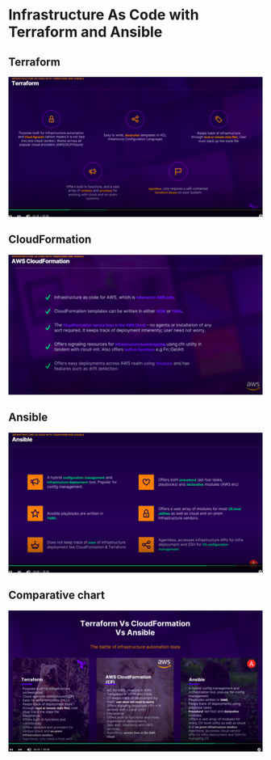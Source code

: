 # Infrastructure As Code with Terraform and Ansible
## Terraform
![Terraform keys](assets/Terraform1.png)

## CloudFormation
![ClouFormation keys](assets/cf-definition.png)

## Ansible
![Terraform keys](assets/ans-definition.png)

## Comparative chart
![Terraform keys](assets/iac-compare.png)

